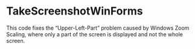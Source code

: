 # TakeScreenshotWinForms

This code fixes the “Upper-Left-Part” problem caused by Windows Zoom Scaling, where only a part of the screen is displayed and not the whole screen.
